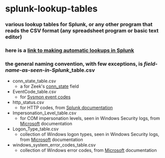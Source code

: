 # splunk-lookup-tables
### various lookup tables for Splunk, or any other program that reads the CSV format (any spreadsheet program or basic text editor)

### here is a [link to making automatic lookups in Splunk](https://docs.splunk.com/Documentation/Splunk/7.3.1/Knowledge/DefineanautomaticlookupinSplunkWeb)

### the general naming convention, with few exceptions, is *field-name-as-seen-in-Splunk*_table.csv

- conn_state_table.csv
	- a for Zeek's [conn_state](https://docs.zeek.org/en/current/scripts/base/protocols/conn/main.zeek.html) field
- EventCode_table.csv
	- for [Sysmon event codes](https://docs.microsoft.com/en-us/sysinternals/downloads/sysmon)
- http_status.csv
	- for HTTP codes, from [Splunk documentation](https://wiki.splunk.com/Http_status.csv)
- Impersonation_Level_table.csv
	- for COM impersonation levels, seen in Windows Security logs, from [Microsoft](https://docs.microsoft.com/en-us/windows/win32/com/impersonation-levels) documentation
- Logon_Type_table.csv
	- collection of Windows logon types, seen in Windows Security logs, from [Microsoft](https://docs.microsoft.com/en-us/previous-versions/windows/it-pro/windows-server-2003/cc787567(v=ws.10)) documentation
- windows_system_error_codes_table.csv
	- collection of Windows error codes, from [Microsoft](https://docs.microsoft.com/en-us/windows/win32/debug/system-error-codes) documentation

